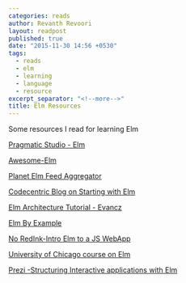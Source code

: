 ```yaml
---
categories: reads
author: Revanth Revoori
layout: readpost
published: true
date: "2015-11-30 14:56 +0530"
tags: 
  - reads
  - elm
  - learning
  - language
  - resource
excerpt_separator: "<!--more-->"
title: Elm Resources
---
```



Some resources I read for learning Elm

<a class="embedly-card" href="https://pragmaticstudio.com/blog/2014/12/19/getting-started-with-elm">Pragmatic Studio - Elm  <i class="fa fa-external-link"></i></a>

<a class="embedly-card" href="https://github.com/isRuslan/awesome-elm">Awesome-Elm  <i class="fa fa-external-link"></i></a>

<a class="embedly-card" href="http://planet.elm-lang.org/">Planet Elm Feed Aggregator  <i class="fa fa-external-link"></i></a>

<a class="embedly-card" href="https://blog.codecentric.de/en/2015/11/elm-friday-table-of-contents/">Codecentric Blog on Starting with Elm  <i class="fa fa-external-link"></i></a>

<a class="embedly-card" href="https://github.com/evancz/elm-architecture-tutorial">Elm Architecture Tutorial - Evancz  <i class="fa fa-external-link"></i></a>

<a class="embedly-card" href="http://elm-by-example.org/index.html">Elm By Example  <i class="fa fa-external-link"></i></a>

<a class="embedly-card" href="http://tech.noredink.com/post/126978281075/walkthrough-introducing-elm-to-a-js-web-app">No RedInk-Intro Elm to a JS WebApp  <i class="fa fa-external-link"></i></a>

<a class="embedly-card" href="https://www.classes.cs.uchicago.edu/archive/2015/winter/22300-1/Schedule.html">University of Chicago course on Elm  <i class="fa fa-external-link"></i></a>

<a class="embedly-card" href="https://prezi.com/c_vpoc2ufhkx/structuring-interactive-applications-with-elm/">Prezi -Structuring Interactive applications with Elm  <i class="fa fa-external-link"></i></a>
<!--more-->
